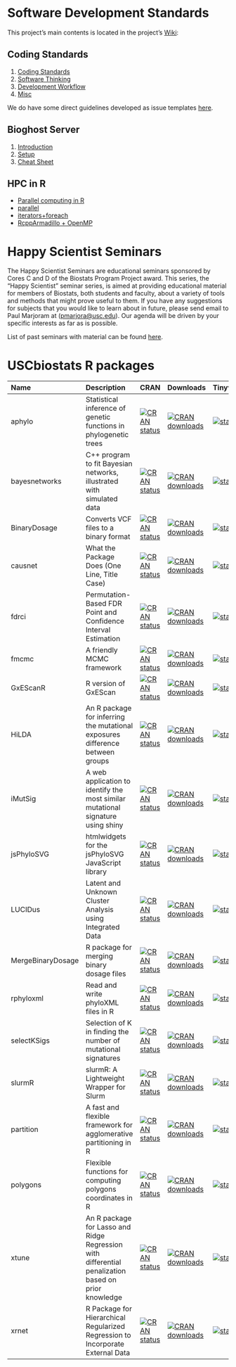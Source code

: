 
# Software Development Standards

This project’s main contents is located in the project’s
[Wiki](https://github.com/USCbiostats/CodingStandards/wiki):

## Coding Standards

1.  [Coding Standards](../../wiki/Home#coding-standards)
2.  [Software Thinking](../../wiki/Home#software-thinking)
3.  [Development Workflow](../../wiki/Home#development-workflow)
4.  [Misc](../../wiki/Home#misc)

We do have some direct guidelines developed as issue templates
[here](templates).

## Bioghost Server

1.  [Introduction](../../wiki/Biogohst-server#introduction)
2.  [Setup](../../wiki/Biogohst-server#setup)
3.  [Cheat Sheet](../../wiki/Biogohst-server#cheat-sheet)

## HPC in R

  - [Parallel computing in
    R](../../wiki/HPC-in-R#parallel-computing-in-r)  
  - [parallel](../../wiki/HPC-in-R#parallel)
  - [iterators+foreach](../../wiki/HPC-in-R#foreach)
  - [RcppArmadillo +
    OpenMP](../../wiki/HPC-in-R#rcpparmadillo-and-openmp)

# Happy Scientist Seminars

The Happy Scientist Seminars are educational seminars sponsored by Cores
C and D of the Biostats Program Project award. This series, the “Happy
Scientist” seminar series, is aimed at providing educational material
for members of Biostats, both students and faculty, about a variety of
tools and methods that might prove useful to them. If you have any
suggestions for subjects that you would like to learn about in future,
please send email to Paul Marjoram at (<pmarjora@usc.edu>). Our agenda
will be driven by your specific interests as far as is possible.

List of past seminars with material can be found
[here](/happy_scientist/).

# USCbiostats R packages

| Name              | Description                                                                                         | CRAN                                                                                                                           | Downloads                                                                                                                                 | Tinyverse                                                                                                                |
| :---------------- | :-------------------------------------------------------------------------------------------------- | :----------------------------------------------------------------------------------------------------------------------------- | :---------------------------------------------------------------------------------------------------------------------------------------- | :----------------------------------------------------------------------------------------------------------------------- |
| aphylo            | Statistical inference of genetic functions in phylogenetic trees                                    | [![CRAN status](https://www.r-pkg.org/badges/version/aphylo)](https://CRAN.R-project.org/package=aphylo)                       | [![CRAN downloads](http://cranlogs.r-pkg.org/badges/grand-total/aphylo)](https://cran.r-project.org/package=aphylo)                       | [![status](https://tinyverse.netlify.com/badge/aphylo)](https://CRAN.R-project.org/package=aphylo)                       |
| bayesnetworks     | C++ program to fit Bayesian networks, illustrated with simulated data                               | [![CRAN status](https://www.r-pkg.org/badges/version/bayesnetworks)](https://CRAN.R-project.org/package=bayesnetworks)         | [![CRAN downloads](http://cranlogs.r-pkg.org/badges/grand-total/bayesnetworks)](https://cran.r-project.org/package=bayesnetworks)         | [![status](https://tinyverse.netlify.com/badge/bayesnetworks)](https://CRAN.R-project.org/package=bayesnetworks)         |
| BinaryDosage      | Converts VCF files to a binary format                                                               | [![CRAN status](https://www.r-pkg.org/badges/version/BinaryDosage)](https://CRAN.R-project.org/package=BinaryDosage)           | [![CRAN downloads](http://cranlogs.r-pkg.org/badges/grand-total/BinaryDosage)](https://cran.r-project.org/package=BinaryDosage)           | [![status](https://tinyverse.netlify.com/badge/BinaryDosage)](https://CRAN.R-project.org/package=BinaryDosage)           |
| causnet           | What the Package Does (One Line, Title Case)                                                        | [![CRAN status](https://www.r-pkg.org/badges/version/causnet)](https://CRAN.R-project.org/package=causnet)                     | [![CRAN downloads](http://cranlogs.r-pkg.org/badges/grand-total/causnet)](https://cran.r-project.org/package=causnet)                     | [![status](https://tinyverse.netlify.com/badge/causnet)](https://CRAN.R-project.org/package=causnet)                     |
| fdrci             | Permutation-Based FDR Point and Confidence Interval Estimation                                      | [![CRAN status](https://www.r-pkg.org/badges/version/fdrci)](https://CRAN.R-project.org/package=fdrci)                         | [![CRAN downloads](http://cranlogs.r-pkg.org/badges/grand-total/fdrci)](https://cran.r-project.org/package=fdrci)                         | [![status](https://tinyverse.netlify.com/badge/fdrci)](https://CRAN.R-project.org/package=fdrci)                         |
| fmcmc             | A friendly MCMC framework                                                                           | [![CRAN status](https://www.r-pkg.org/badges/version/fmcmc)](https://CRAN.R-project.org/package=fmcmc)                         | [![CRAN downloads](http://cranlogs.r-pkg.org/badges/grand-total/fmcmc)](https://cran.r-project.org/package=fmcmc)                         | [![status](https://tinyverse.netlify.com/badge/fmcmc)](https://CRAN.R-project.org/package=fmcmc)                         |
| GxEScanR          | R version of GxEScan                                                                                | [![CRAN status](https://www.r-pkg.org/badges/version/GxEScanR)](https://CRAN.R-project.org/package=GxEScanR)                   | [![CRAN downloads](http://cranlogs.r-pkg.org/badges/grand-total/GxEScanR)](https://cran.r-project.org/package=GxEScanR)                   | [![status](https://tinyverse.netlify.com/badge/GxEScanR)](https://CRAN.R-project.org/package=GxEScanR)                   |
| HiLDA             | An R package for inferring the mutational exposures difference between groups                       | [![CRAN status](https://www.r-pkg.org/badges/version/HiLDA)](https://CRAN.R-project.org/package=HiLDA)                         | [![CRAN downloads](http://cranlogs.r-pkg.org/badges/grand-total/HiLDA)](https://cran.r-project.org/package=HiLDA)                         | [![status](https://tinyverse.netlify.com/badge/HiLDA)](https://CRAN.R-project.org/package=HiLDA)                         |
| iMutSig           | A web application to identify the most similar mutational signature using shiny                     | [![CRAN status](https://www.r-pkg.org/badges/version/iMutSig)](https://CRAN.R-project.org/package=iMutSig)                     | [![CRAN downloads](http://cranlogs.r-pkg.org/badges/grand-total/iMutSig)](https://cran.r-project.org/package=iMutSig)                     | [![status](https://tinyverse.netlify.com/badge/iMutSig)](https://CRAN.R-project.org/package=iMutSig)                     |
| jsPhyloSVG        | htmlwidgets for the jsPhyloSVG JavaScript library                                                   | [![CRAN status](https://www.r-pkg.org/badges/version/jsPhyloSVG)](https://CRAN.R-project.org/package=jsPhyloSVG)               | [![CRAN downloads](http://cranlogs.r-pkg.org/badges/grand-total/jsPhyloSVG)](https://cran.r-project.org/package=jsPhyloSVG)               | [![status](https://tinyverse.netlify.com/badge/jsPhyloSVG)](https://CRAN.R-project.org/package=jsPhyloSVG)               |
| LUCIDus           | Latent and Unknown Cluster Analysis using Integrated Data                                           | [![CRAN status](https://www.r-pkg.org/badges/version/LUCIDus)](https://CRAN.R-project.org/package=LUCIDus)                     | [![CRAN downloads](http://cranlogs.r-pkg.org/badges/grand-total/LUCIDus)](https://cran.r-project.org/package=LUCIDus)                     | [![status](https://tinyverse.netlify.com/badge/LUCIDus)](https://CRAN.R-project.org/package=LUCIDus)                     |
| MergeBinaryDosage | R package for merging binary dosage files                                                           | [![CRAN status](https://www.r-pkg.org/badges/version/MergeBinaryDosage)](https://CRAN.R-project.org/package=MergeBinaryDosage) | [![CRAN downloads](http://cranlogs.r-pkg.org/badges/grand-total/MergeBinaryDosage)](https://cran.r-project.org/package=MergeBinaryDosage) | [![status](https://tinyverse.netlify.com/badge/MergeBinaryDosage)](https://CRAN.R-project.org/package=MergeBinaryDosage) |
| rphyloxml         | Read and write phyloXML files in R                                                                  | [![CRAN status](https://www.r-pkg.org/badges/version/rphyloxml)](https://CRAN.R-project.org/package=rphyloxml)                 | [![CRAN downloads](http://cranlogs.r-pkg.org/badges/grand-total/rphyloxml)](https://cran.r-project.org/package=rphyloxml)                 | [![status](https://tinyverse.netlify.com/badge/rphyloxml)](https://CRAN.R-project.org/package=rphyloxml)                 |
| selectKSigs       | Selection of K in finding the number of mutational signatures                                       | [![CRAN status](https://www.r-pkg.org/badges/version/selectKSigs)](https://CRAN.R-project.org/package=selectKSigs)             | [![CRAN downloads](http://cranlogs.r-pkg.org/badges/grand-total/selectKSigs)](https://cran.r-project.org/package=selectKSigs)             | [![status](https://tinyverse.netlify.com/badge/selectKSigs)](https://CRAN.R-project.org/package=selectKSigs)             |
| slurmR            | slurmR: A Lightweight Wrapper for Slurm                                                             | [![CRAN status](https://www.r-pkg.org/badges/version/slurmR)](https://CRAN.R-project.org/package=slurmR)                       | [![CRAN downloads](http://cranlogs.r-pkg.org/badges/grand-total/slurmR)](https://cran.r-project.org/package=slurmR)                       | [![status](https://tinyverse.netlify.com/badge/slurmR)](https://CRAN.R-project.org/package=slurmR)                       |
| partition         | A fast and flexible framework for agglomerative partitioning in R                                   | [![CRAN status](https://www.r-pkg.org/badges/version/partition)](https://CRAN.R-project.org/package=partition)                 | [![CRAN downloads](http://cranlogs.r-pkg.org/badges/grand-total/partition)](https://cran.r-project.org/package=partition)                 | [![status](https://tinyverse.netlify.com/badge/partition)](https://CRAN.R-project.org/package=partition)                 |
| polygons          | Flexible functions for computing polygons coordinates in R                                          | [![CRAN status](https://www.r-pkg.org/badges/version/polygons)](https://CRAN.R-project.org/package=polygons)                   | [![CRAN downloads](http://cranlogs.r-pkg.org/badges/grand-total/polygons)](https://cran.r-project.org/package=polygons)                   | [![status](https://tinyverse.netlify.com/badge/polygons)](https://CRAN.R-project.org/package=polygons)                   |
| xtune             | An R package for Lasso and Ridge Regression with differential penalization based on prior knowledge | [![CRAN status](https://www.r-pkg.org/badges/version/xtune)](https://CRAN.R-project.org/package=xtune)                         | [![CRAN downloads](http://cranlogs.r-pkg.org/badges/grand-total/xtune)](https://cran.r-project.org/package=xtune)                         | [![status](https://tinyverse.netlify.com/badge/xtune)](https://CRAN.R-project.org/package=xtune)                         |
| xrnet             | R Package for Hierarchical Regularized Regression to Incorporate External Data                      | [![CRAN status](https://www.r-pkg.org/badges/version/xrnet)](https://CRAN.R-project.org/package=xrnet)                         | [![CRAN downloads](http://cranlogs.r-pkg.org/badges/grand-total/xrnet)](https://cran.r-project.org/package=xrnet)                         | [![status](https://tinyverse.netlify.com/badge/xrnet)](https://CRAN.R-project.org/package=xrnet)                         |
